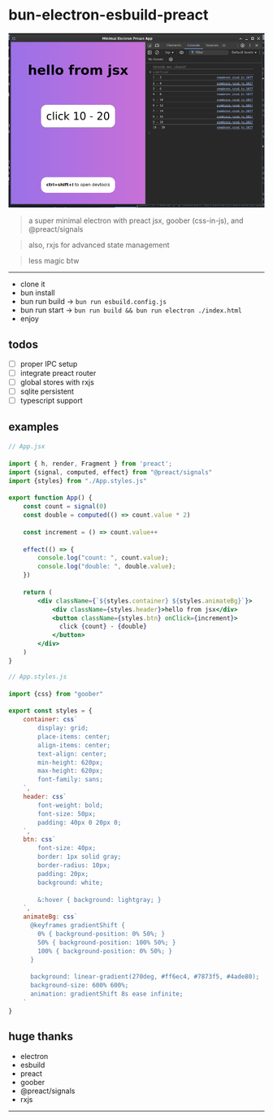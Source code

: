 
# bun-electron-esbuild-preact

![demo-02](./assets/demo-02.png)

> a super minimal electron with preact jsx, goober (css-in-js), and @preact/signals

> also, rxjs for advanced state management

> less magic btw

---

- clone it
- bun install
- bun run build -> `bun run esbuild.config.js`
- bun run start -> `bun run build && bun run electron ./index.html`
- enjoy

## todos

- [ ] proper IPC setup
- [ ] integrate preact router
- [ ] global stores with rxjs 
- [ ] sqlite persistent
- [ ] typescript support

## examples

```jsx 
// App.jsx

import { h, render, Fragment } from 'preact';
import {signal, computed, effect} from "@preact/signals"
import {styles} from "./App.styles.js"

export function App() {
    const count = signal(0)
    const double = computed(() => count.value * 2) 

    const increment = () => count.value++

    effect(() => {
        console.log("count: ", count.value);
        console.log("double: ", double.value);
    })

    return (
        <div className={`${styles.container} ${styles.animateBg}`}>
            <div className={styles.header}>hello from jsx</div>
            <button className={styles.btn} onClick={increment}>
              click {count} - {double}
            </button>
        </div>
    )
}
```

```js 
// App.styles.js

import {css} from "goober"

export const styles = {
    container: css`
        display: grid;
        place-items: center;
        align-items: center; 
        text-align: center;
        min-height: 620px;
        max-height: 620px;
        font-family: sans;
    `,
    header: css`
        font-weight: bold;        
        font-size: 50px;
        padding: 40px 0 20px 0;
    `,
    btn: css`
        font-size: 40px;
        border: 1px solid gray;
        border-radius: 10px;
        padding: 20px;
        background: white;

        &:hover { background: lightgray; }
    `,
    animateBg: css`
      @keyframes gradientShift {
        0% { background-position: 0% 50%; }
        50% { background-position: 100% 50%; }
        100% { background-position: 0% 50%; }
      }

      background: linear-gradient(270deg, #ff6ec4, #7873f5, #4ade80);
      background-size: 600% 600%;
      animation: gradientShift 8s ease infinite;
    `
}

```

## huge thanks 

- electron 
- esbuild
- preact
- goober
- @preact/signals
- rxjs

---


